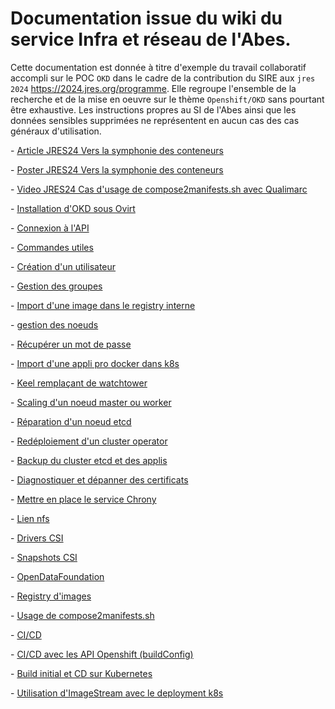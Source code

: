 # Documentation issue du wiki du service Infra et réseau de l'Abes.

Cette documentation est donnée à titre d'exemple du travail collaboratif accompli sur le POC `OKD` dans le cadre de la contribution du SIRE aux `jres 2024` https://2024.jres.org/programme. Elle regroupe l'ensemble de la recherche et de la mise en oeuvre sur le thème `Openshift/OKD` sans pourtant être exhaustive. Les instructions propres au SI de l'Abes ainsi que les données sensibles supprimées ne représentent en aucun cas des cas généraux d'utilisation.

\- [Article JRES24 Vers la symphonie des conteneurs](article_jres24.md)

\- [Poster JRES24 Vers la symphonie des conteneurs](files/poster-jres-2024.jpg) 

\- [Video JRES24 Cas d'usage de compose2manifests.sh avec Qualimarc](https://vimeo.com/1022133270/90cfd9e0a7)

\- [Installation d\'OKD sous Ovirt](Installation.md)

\- [Connexion à l\'API](connexion_api.md)

\- [Commandes utiles](commandes_utiles.md)

\- [Création d'un utilisateur](creation_utilisateur.md)

\- [Gestion des groupes](gestion_groupes.md)

\- [Import d'une image dans le registry interne](import_image_registry_interne.md)

\- [gestion des noeuds](gestion_noeuds_okd.md)

\- [Récupérer un mot de passe](recuperer_mdp.md)

\- [Import d'une appli pro docker dans k8s](import_appli_pro.md)

\- [Keel remplaçant de watchtower](keel.md)

\- [Scaling d\'un noeud master ou worker](scaling.md)

\- [Réparation d\'un noeud etcd](reparation_etcd.md)

\- [Redéploiement d\'un cluster operator](redeploiement_cluster_operator.md)

\- [Backup du cluster etcd et des applis](backup.md)

\- [Diagnostiquer et dépanner des certificats](depanner_certificats.md)

\- [Mettre en place le service Chrony](chrony.md)

\- [Lien nfs](lien_nfs.md)

\- [Drivers CSI](drivers_csi.md)

\- [Snapshots CSI](snapshot_csi.md)

\- [OpenDataFoundation](odf.md)

\- [Registry d\'images](registry.md)

\- [Usage de compose2manifests.sh](compose2manifests_functions.md)

\- [CI/CD](ci_cd.md)

\- [CI/CD avec les API Openshift (buildConfig)](buildConfig.md)

\- [Build initial et CD sur Kubernetes](deployment.md)

\- [ Utilisation d'ImageStream avec le deployment k8s](imagestream.md)


